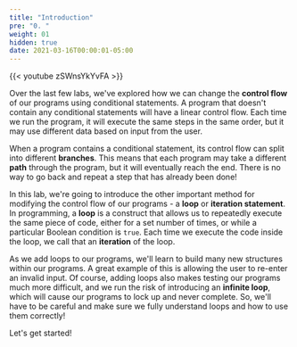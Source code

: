 ```yaml
---
title: "Introduction"
pre: "0. "
weight: 01
hidden: true
date: 2021-03-16T00:00:01-05:00
---
```


{{< youtube zSWnsYkYvFA >}}

Over the last few labs, we've explored how we can change the **control flow** of our programs using conditional statements. A program that doesn't contain any conditional statements will have a linear control flow. Each time we run the program, it will execute the same steps in the same order, but it may use different data based on input from the user.

When a program contains a conditional statement, its control flow can split into different **branches**. This means that each program may take a different **path** through the program, but it will eventually reach the end. There is no way to go back and repeat a step that has already been done!

In this lab, we're going to introduce the other important method for modifying the control flow of our programs - a **loop** or **iteration statement**. In programming, a **loop** is a construct that allows us to repeatedly execute the same piece of code, either for a set number of times, or while a particular Boolean condition is `true`. Each time we execute the code inside the loop, we call that an **iteration** of the loop. 

As we add loops to our programs, we'll learn to build many new structures within our programs. A great example of this is allowing the user to re-enter an invalid input. Of course, adding loops also makes testing our programs much more difficult, and we run the risk of introducing an **infinite loop**, which will cause our programs to lock up and never complete. So, we'll have to be careful and make sure we fully understand loops and how to use them correctly!

Let's get started!